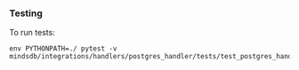 ### Testing

To run tests:

```
env PYTHONPATH=./ pytest -v mindsdb/integrations/handlers/postgres_handler/tests/test_postgres_handler.py
```